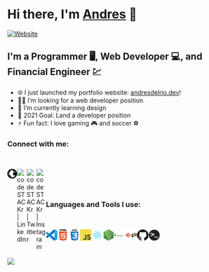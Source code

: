 # Hi there, I'm [Andres][website] 👋 


[![Website](https://img.shields.io/website?label=andresdelrio.dev&style=for-the-badge&url=https%3A%2F%2Fandresdelrio.dev)](https://andresdelrio.dev)

## I'm a Programmer 🖥️, Web Developer 💻, and Financial Engineer 💹

- 🌐 I just launched my portfolio website: [andresdelrio.dev][website]!
- 👨‍💼 I’m looking for a web developer position
- 🌱 I’m currently learning design 
- 🥅 2021 Goal: Land a developer position
- ⚡ Fun fact: I love gaming 🎮 and soccer ⚽ 

### Connect with me:
<p>&nbsp;</p>

[<img align="left" alt="andresdelrio.dev" width="22px" src="https://raw.githubusercontent.com/iconic/open-iconic/master/svg/globe.svg" />][website][<img align="left" alt="codeSTACKr | LinkedIn" width="22px" src="https://cdn.jsdelivr.net/npm/simple-icons@v3/icons/linkedin.svg" />][linkedin][<img align="left" alt="codeSTACKr | Twitter" width="22px" src="https://cdn.jsdelivr.net/npm/simple-icons@v3/icons/twitter.svg" />][twitter][<img align="left" alt="codeSTACKr | Instagram" width="22px" src="https://cdn.jsdelivr.net/npm/simple-icons@v3/icons/instagram.svg" />][instagram]

<p>&nbsp;</p>
<p>&nbsp;</p>

### Languages and Tools I use:
<p>&nbsp;</p>
<img align="left" alt="Visual Studio Code" width="26px" src="https://raw.githubusercontent.com/github/explore/80688e429a7d4ef2fca1e82350fe8e3517d3494d/topics/visual-studio-code/visual-studio-code.png" />
<img align="left" alt="HTML5" width="26px" src="https://raw.githubusercontent.com/github/explore/80688e429a7d4ef2fca1e82350fe8e3517d3494d/topics/html/html.png" />
<img align="left" alt="CSS3" width="26px" src="https://raw.githubusercontent.com/github/explore/80688e429a7d4ef2fca1e82350fe8e3517d3494d/topics/css/css.png" />
<img align="left" alt="JavaScript" width="26px" src="https://raw.githubusercontent.com/github/explore/80688e429a7d4ef2fca1e82350fe8e3517d3494d/topics/javascript/javascript.png" />
<img align="left" alt="React" width="26px" src="https://raw.githubusercontent.com/github/explore/80688e429a7d4ef2fca1e82350fe8e3517d3494d/topics/react/react.png" />
<img align="left" alt="Node.js" width="26px" src="https://raw.githubusercontent.com/github/explore/80688e429a7d4ef2fca1e82350fe8e3517d3494d/topics/nodejs/nodejs.png" />
<img align="left" alt="MongoDB" width="26px" src="https://raw.githubusercontent.com/github/explore/80688e429a7d4ef2fca1e82350fe8e3517d3494d/topics/mongodb/mongodb.png" />
<img align="left" alt="Git" width="26px" src="https://raw.githubusercontent.com/github/explore/80688e429a7d4ef2fca1e82350fe8e3517d3494d/topics/git/git.png" />
<img align="left" alt="GitHub" width="26px" src="https://raw.githubusercontent.com/github/explore/78df643247d429f6cc873026c0622819ad797942/topics/github/github.png" />
<img align="left" alt="Terminal" width="26px" src="https://raw.githubusercontent.com/github/explore/80688e429a7d4ef2fca1e82350fe8e3517d3494d/topics/terminal/terminal.png" /<p>&nbsp;</p>
<p>&nbsp;</p>
<a href="https://github.com/anuraghazra/github-readme-stats">
  <img align="center" src="https://github-readme-stats.vercel.app/api/top-langs/?username=delrio12&layout=compact&theme=material-palenight" />
</a>


[website]: https://andresdelrio.dev
[twitter]: https://twitter.com/devrio11
[instagram]: https://instagram.com/andresdelrio11
[linkedin]: https://linkedin.com/in/andresdelrio11
